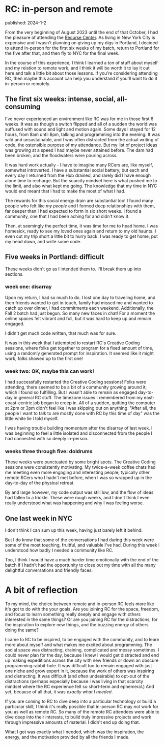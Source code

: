 # RC: in-person and remote
<div class=published-slug>published: 2024-1-2</div>

From the very beginning of August 2023 until the end of that October, I had the pleasure of attending the [Recurse Center](https://recurse.com). As living in New York City is expensive and I wasn't planning on giving up my digs in Portland, I decided to attend in-person for the first six weeks of my batch, return to Portland for the five after that, and then fly to NYC for the final week.

In the course of this experience, I think I learned a *ton* of stuff about myself and my relation to remote work, and I think it will be worth it to lay it out here and talk a little bit about those lessons. If you're considering attending RC, then maybe this account can help you understand if you'll want to do it in-person or remotely.


## The first six weeks: intense, social, all-consuming

I've never experienced an environment like RC was for me in those first 6 weeks. It was as though a switch flipped and all of a sudden the world was suffused with sound and light and motion again. Some days I stayed for 12 hours, from 8am until 8pm, talking and programming into the evening. It was wild and unsustainable, and I was often distracted from the actual writing of code, the ostensible purpose of my attendance. But my list of project ideas was growing at a speed I had maybe never attained before. The dam had been broken, and the floodwaters were pouring across.

It was hard work actually - I have to imagine many RCers are, like myself, somewhat introverted. I have a substantial social battery, but each and every day I returned from the Hub drained, and rarely did I have enough alone time to recharge. But the scarcity mindset here is what pushed me to the limit, and also what kept me going. The knowledge that my time in NYC would end meant that I had to make the most of what I had.

The rewards for this social energy drain are substantial too! I found many people who felt like *my people* and I formed deep relationships with them, far deeper than I had expected to form in six short weeks. I found a community, one that I had been aching for and didn't know it.

Then, at seemingly the perfect time, it was time for me to head home. I was homesick, ready to see my loved ones again and return to my old haunts. I even cut my trip short a little bit to hurry back. I was ready to get home, put my head down, and write some code.


## Five weeks in Portland: difficult

These weeks didn't go as I intended them to. I'll break them up into sections.


### week one: disarray

Upon my return, I had so much to do. I lost one day to traveling home, and then friends wanted to get in touch, family had missed me and wanted to catch up over dinner, I had commitments each weekend. Additionally, the Fall 2 batch had just begun. So many new faces in chat! For a moment the online spaces felt vibrant and full, but it was hard to keep up and remain engaged.

I didn't get much code written, that much was for sure.

It was in this week that I attempted to restart RC's Creative Coding sessions, where folks get together to program for a fixed amount of time, using a randomly generated prompt for inspiration. It seemed like it might work, folks showed up to the first one!


### week two: OK, maybe this can work!

I had successfully restarted the Creative Coding sessions! Folks were attending, there seemed to be a bit of a community growing around it, which I found so fulfilling. But I wasn't able to remain as engaged day-to-day in general RC stuff. The timezone issues I remembered from my east-coast-centric job began to creep in. All of a sudden, quitting the computer at 2pm or 3pm didn't feel like I was skipping out on anything. "After all, the people I want to talk to are mostly done with RC by this time of day" was the little white lie I told myself.

I was having trouble building momentum after the disarray of last week. I was beginning to feel a little isolated and disconnected from the people I had connected with so deeply in-person.


### weeks three through five: doldrums

These weeks were punctuated by some bright spots. The Creative Coding sessions were consistently motivating. My twice-a-week coffee chats had me meeting even more engaging and interesting people, typically other remote RCers who I hadn't met before, when I was so wrapped up in the day-to-day of the physical retreat.

By and large however, my code output was still low, and the flow of ideas had fallen to a trickle. These were rough weeks, and I don't think I even really understood what was happening and why I was feeling worse.


## One last week in NYC

I don't think I can sum up this week, having just barely left it behind.

But I do know that some of the conversations I had during this week were some of the most touching, fruitful, and valuable I've had. During this week I understood how badly I needed a community like RC.

Too, I think I would have a much harder time emotionally with the end of the batch if I hadn't had the opportunity to close out my time with all the many delightful conversations and friendly faces.


# A bit of reflection

To my mind, the choice between remote and in-person RC feels more like it's got to do with the your goals. Are you joining RC for the space, freedom, and focus to learn something really deeply and engage with others interested in the same things? Or are you joining RC for the distractions, for the inspiration to explore new things, and the buzzing energy of others doing the same?

I came to RC to be inspired, to be engaged with the community, and to learn more about myself and what makes me excited about programming. The social space was distracting, draining, complicated and messy sometimes. I could never plan for the day, because I knew I would get distracted and end up making expeditions across the city with new friends or down an obscure programming rabbit-hole. It was difficult too to remain engaged with just one niche and grow expert in it, because the work of others was inspiring and distracting. It was difficult (and often undesirable) to opt-out of the distractions (perhaps especially because I was living in that scarcity mindset where the RC experience felt so short-term and ephemeral.) And yet, because of all that, it was *exactly what I needed*.

If you are coming to RC to dive deep into a particular technology or build a particular skill, I think it's really possible that in-person RC may not work for you as well as remote RC. So many of the remote RC attendees were able to dive deep into their interests, to build truly impressive projects and work through impressive amounts of material. I didn't end up doing that.

What I got was exactly what I needed, which was the inspiration, the energy, and the motivation provided by all the friends I made.

